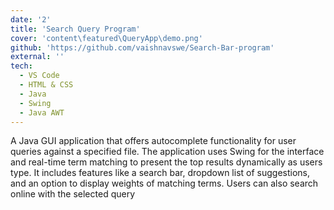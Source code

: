 ```yaml
---
date: '2'
title: 'Search Query Program'
cover: 'content\featured\QueryApp\demo.png'
github: 'https://github.com/vaishnavswe/Search-Bar-program'
external: ''
tech:
  - VS Code
  - HTML & CSS
  - Java
  - Swing
  - Java AWT
---
```


A Java GUI application that offers autocomplete functionality for user queries against a specified file. The application uses Swing for the interface and real-time term matching to present the top results dynamically as users type. It includes features like a search bar, dropdown list of suggestions, and an option to display weights of matching terms. Users can also search online with the selected query
